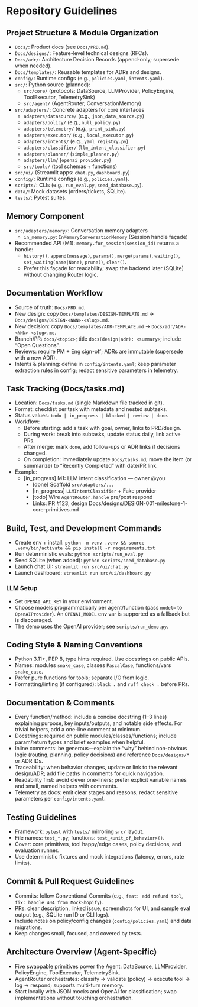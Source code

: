 # Repository Guidelines

## Project Structure & Module Organization
- `Docs/`: Product docs (see `Docs/PRD.md`).
- `Docs/designs/`: Feature-level technical designs (RFCs).
- `Docs/adr/`: Architecture Decision Records (append-only; supersede when needed).
- `Docs/templates/`: Reusable templates for ADRs and designs.
- `config/`: Runtime configs (e.g., `policies.yaml`, `intents.yaml`).
- `src/`: Python source (planned):
  - `src/core/` (protocols: DataSource, LLMProvider, PolicyEngine, ToolExecutor, TelemetrySink)
  - `src/agent/` (AgentRouter, ConversationMemory)
- `src/adapters/`: Concrete adapters for core interfaces
  - `adapters/datasource/` (e.g., `json_data_source.py`)
  - `adapters/policy/` (e.g., `null_policy.py`)
  - `adapters/telemetry/` (e.g., `print_sink.py`)
  - `adapters/executor/` (e.g., `local_executor.py`)
  - `adapters/intents/` (e.g., `yaml_registry.py`)
  - `adapters/classifier/` (`llm_intent_classifier.py`)
  - `adapters/planner/` (`simple_planner.py`)
  - `adapters/llm/` (`openai_provider.py`)
  - `src/tools/` (tool schemas + functions)
- `src/ui/` (Streamlit apps: `chat.py`, `dashboard.py`)
- `config/`: Runtime configs (e.g., `policies.yaml`).
- `scripts/`: CLIs (e.g., `run_eval.py`, `seed_database.py`).
- `data/`: Mock datasets (orders/tickets, SQLite).
- `tests/`: Pytest suites.
  
## Memory Component
- `src/adapters/memory/`: Conversation memory adapters
  - `in_memory.py`: `InMemoryConversationMemory` (Session handle façade)
- Recommended API (M1): `memory.for_session(session_id)` returns a handle:
  - `history()`, `append(message)`, `params()`, `merge(params)`, `waiting()`, `set_waiting(name|None)`, `prune()`, `clear()`.
  - Prefer this façade for readability; swap the backend later (SQLite) without changing Router logic.

## Documentation Workflow
- Source of truth: `Docs/PRD.md`.
- New design: copy `Docs/templates/DESIGN-TEMPLATE.md` → `Docs/designs/DESIGN-<NNN>-<slug>.md`.
- New decision: copy `Docs/templates/ADR-TEMPLATE.md` → `Docs/adr/ADR-<NNN>-<slug>.md`.
- Branch/PR: `docs/<topic>`; title `docs(design|adr): <summary>`; include “Open Questions”.
- Reviews: require PM + Eng sign-off; ADRs are immutable (supersede with a new ADR).
- Intents & planning: define in `config/intents.yaml`; keep parameter extraction rules in config; redact sensitive parameters in telemetry.

## Task Tracking (Docs/tasks.md)
- Location: `Docs/tasks.md` (single Markdown file tracked in git).
- Format: checklist per task with metadata and nested subtasks.
- Status values: `todo | in_progress | blocked | review | done`.
- Workflow:
  - Before starting: add a task with goal, owner, links to PRD/design.
  - During work: break into subtasks, update status daily, link active PRs.
  - After merge: mark `done`, add follow-ups or ADR links if decisions changed.
  - On completion: immediately update `Docs/tasks.md`; move the item (or summarize) to “Recently Completed” with date/PR link.
- Example:
  - [in_progress] M1: LLM intent classification — owner @you
    - [done] Scaffold `src/adapters/...`
    - [in_progress] `LLMIntentClassifier` + Fake provider
    - [todo] Wire `AgentRouter.handle` pre/post respond
    - Links: PR #123, design Docs/designs/DESIGN-001-milestone-1-core-primitives.md

## Build, Test, and Development Commands
- Create env + install: `python -m venv .venv && source .venv/bin/activate && pip install -r requirements.txt`
- Run deterministic evals: `python scripts/run_eval.py`
- Seed SQLite (when added): `python scripts/seed_database.py`
- Launch chat UI: `streamlit run src/ui/chat.py`
- Launch dashboard: `streamlit run src/ui/dashboard.py`

### LLM Setup
- Set `OPENAI_API_KEY` in your environment.
- Choose models programmatically per agent/function (pass `model=` to `OpenAIProvider`).
  An `OPENAI_MODEL` env var is supported as a fallback but is discouraged.
- The demo uses the OpenAI provider; see `scripts/run_demo.py`.

## Coding Style & Naming Conventions
- Python 3.11+, PEP 8, type hints required. Use docstrings on public APIs.
- Names: modules `snake_case`, classes `PascalCase`, functions/vars `snake_case`.
- Prefer pure functions for tools; separate I/O from logic.
- Formatting/linting (if configured): `black .` and `ruff check .` before PRs.

## Documentation & Comments
- Every function/method: include a concise docstring (1–3 lines) explaining purpose, key inputs/outputs, and notable side effects. For trivial helpers, add a one-line comment at minimum.
- Docstrings: required on public modules/classes/functions; include param/return types and brief examples when helpful.
- Inline comments: be generous—explain the “why” behind non-obvious logic (routing, planning, policy decisions) and reference `Docs/designs/*` or ADR IDs.
- Traceability: when behavior changes, update or link to the relevant design/ADR; add file paths in comments for quick navigation.
- Readability first: avoid clever one-liners; prefer explicit variable names and small, named helpers with comments.
- Telemetry as docs: emit clear stages and reasons; redact sensitive parameters per `config/intents.yaml`.

## Testing Guidelines
- Framework: `pytest` with `tests/` mirroring `src/` layout.
- File names: `test_*.py`; functions: `test_<unit_of_behavior>()`.
- Cover: core primitives, tool happy/edge cases, policy decisions, and evaluation runner.
- Use deterministic fixtures and mock integrations (latency, errors, rate limits).

## Commit & Pull Request Guidelines
- Commits: follow Conventional Commits (e.g., `feat: add refund tool`, `fix: handle 404 from MockShopify`).
- PRs: clear description, linked issue, screenshots for UI, and sample eval output (e.g., SQLite run ID or CLI logs).
- Include notes on policy/config changes (`config/policies.yaml`) and data migrations.
- Keep changes small, focused, and covered by tests.

## Architecture Overview (Agent-Specific)
- Five swappable primitives power the Agent: DataSource, LLMProvider, PolicyEngine, ToolExecutor, TelemetrySink.
- AgentRouter orchestrates: classify → validate (policy) → execute tool → log → respond; supports multi-turn memory.
- Start locally with JSON mocks and OpenAI for classification; swap implementations without touching orchestration.
